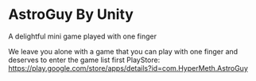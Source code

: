 # AstroGuy By Unity
A delightful mini game played with one finger

We leave you alone with a game that you can play with one finger and deserves to enter the game list first
PlayStore:
https://play.google.com/store/apps/details?id=com.HyperMeth.AstroGuy
